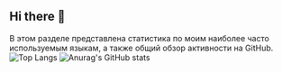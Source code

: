 ## Hi there 👋

В этом разделе представлена статистика по моим наиболее часто используемым языкам, а также общий обзор активности на GitHub.
![Top Langs](https://github-readme-stats.vercel.app/api/top-langs/?username=k2wGG&exclude_repo=github-readme-stats,anuraghazra.github.io&theme=radical) ![Anurag's GitHub stats](https://github-readme-stats.vercel.app/api?username=k2wGG&show_icons=true&theme=radical)
